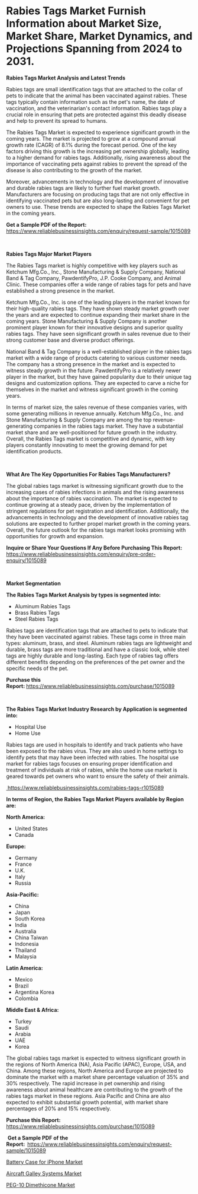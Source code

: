 <p><h1>Rabies Tags Market Furnish Information about Market Size, Market Share, Market Dynamics, and Projections Spanning from 2024 to 2031.</h1></p><p><strong>Rabies Tags Market Analysis and Latest Trends</strong></p>
<p><p>Rabies tags are small identification tags that are attached to the collar of pets to indicate that the animal has been vaccinated against rabies. These tags typically contain information such as the pet's name, the date of vaccination, and the veterinarian's contact information. Rabies tags play a crucial role in ensuring that pets are protected against this deadly disease and help to prevent its spread to humans.</p><p>The Rabies Tags Market is expected to experience significant growth in the coming years. The market is projected to grow at a compound annual growth rate (CAGR) of 8.1% during the forecast period. One of the key factors driving this growth is the increasing pet ownership globally, leading to a higher demand for rabies tags. Additionally, rising awareness about the importance of vaccinating pets against rabies to prevent the spread of the disease is also contributing to the growth of the market.</p><p>Moreover, advancements in technology and the development of innovative and durable rabies tags are likely to further fuel market growth. Manufacturers are focusing on producing tags that are not only effective in identifying vaccinated pets but are also long-lasting and convenient for pet owners to use. These trends are expected to shape the Rabies Tags Market in the coming years.</p></p>
<p><strong>Get a Sample PDF of the Report:&nbsp;</strong> <a href="https://www.reliablebusinessinsights.com/enquiry/request-sample/1015089">https://www.reliablebusinessinsights.com/enquiry/request-sample/1015089</a></p>
<p>&nbsp;</p>
<p><strong>Rabies Tags Major Market Players</strong></p>
<p><p>The Rabies Tags market is highly competitive with key players such as Ketchum Mfg.Co., Inc., Stone Manufacturing & Supply Company, National Band & Tag Company, PawdentifyPro, J.P. Cooke Company, and Animal Clinic. These companies offer a wide range of rabies tags for pets and have established a strong presence in the market. </p><p>Ketchum Mfg.Co., Inc. is one of the leading players in the market known for their high-quality rabies tags. They have shown steady market growth over the years and are expected to continue expanding their market share in the coming years. Stone Manufacturing & Supply Company is another prominent player known for their innovative designs and superior quality rabies tags. They have seen significant growth in sales revenue due to their strong customer base and diverse product offerings.</p><p>National Band & Tag Company is a well-established player in the rabies tags market with a wide range of products catering to various customer needs. The company has a strong presence in the market and is expected to witness steady growth in the future. PawdentifyPro is a relatively newer player in the market, but they have gained popularity due to their unique tag designs and customization options. They are expected to carve a niche for themselves in the market and witness significant growth in the coming years.</p><p>In terms of market size, the sales revenue of these companies varies, with some generating millions in revenue annually. Ketchum Mfg.Co., Inc. and Stone Manufacturing & Supply Company are among the top revenue-generating companies in the rabies tags market. They have a substantial market share and are well-positioned for future growth in the industry. Overall, the Rabies Tags market is competitive and dynamic, with key players constantly innovating to meet the growing demand for pet identification products.</p></p>
<p>&nbsp;</p>
<p><strong>What Are The Key Opportunities For Rabies Tags Manufacturers?</strong></p>
<p><p>The global rabies tags market is witnessing significant growth due to the increasing cases of rabies infections in animals and the rising awareness about the importance of rabies vaccination. The market is expected to continue growing at a steady pace, driven by the implementation of stringent regulations for pet registration and identification. Additionally, the advancements in technology and the development of innovative rabies tag solutions are expected to further propel market growth in the coming years. Overall, the future outlook for the rabies tags market looks promising with opportunities for growth and expansion.</p></p>
<p><strong>Inquire or Share Your Questions If Any Before Purchasing This Report:</strong> <a href="https://www.reliablebusinessinsights.com/enquiry/pre-order-enquiry/1015089">https://www.reliablebusinessinsights.com/enquiry/pre-order-enquiry/1015089</a></p>
<p>&nbsp;</p>
<p><strong>Market Segmentation</strong></p>
<p><strong>The Rabies Tags Market Analysis by types is segmented into:</strong></p>
<p><ul><li>Aluminum Rabies Tags</li><li>Brass Rabies Tags</li><li>Steel Rabies Tags</li></ul></p>
<p><p>Rabies tags are identification tags that are attached to pets to indicate that they have been vaccinated against rabies. These tags come in three main types: aluminum, brass, and steel. Aluminum rabies tags are lightweight and durable, brass tags are more traditional and have a classic look, while steel tags are highly durable and long-lasting. Each type of rabies tag offers different benefits depending on the preferences of the pet owner and the specific needs of the pet.</p></p>
<p><strong>Purchase this Report:&nbsp;</strong><a href="https://www.reliablebusinessinsights.com/purchase/1015089">https://www.reliablebusinessinsights.com/purchase/1015089</a></p>
<p>&nbsp;</p>
<p><strong>The Rabies Tags Market Industry Research by Application is segmented into:</strong></p>
<p><ul><li>Hospital Use</li><li>Home Use</li></ul></p>
<p><p>Rabies tags are used in hospitals to identify and track patients who have been exposed to the rabies virus. They are also used in home settings to identify pets that may have been infected with rabies. The hospital use market for rabies tags focuses on ensuring proper identification and treatment of individuals at risk of rabies, while the home use market is geared towards pet owners who want to ensure the safety of their animals.</p></p>
<p><a href="https://www.reliablebusinessinsights.com/rabies-tags-r1015089">&nbsp;https://www.reliablebusinessinsights.com/rabies-tags-r1015089</a></p>
<p><strong>In terms of Region, the Rabies Tags Market Players available by Region are:</strong></p>
<p>
    <p> <strong> North America: </strong>
        <ul>
            <li>United States</li>
            <li>Canada</li>
        </ul>
        </p> 
    <p> <strong> Europe: </strong>
        <ul>
            <li>Germany</li>
            <li>France</li>
            <li>U.K.</li>
            <li>Italy</li>
            <li>Russia</li>
        </ul>
        </p> 
    <p> <strong> Asia-Pacific: </strong>
        <ul>
            <li>China</li>
            <li>Japan</li>
            <li>South Korea</li>
            <li>India</li>
            <li>Australia</li>
            <li>China Taiwan</li>
            <li>Indonesia</li>
            <li>Thailand</li>
            <li>Malaysia</li>
        </ul>
        </p> 
    <p> <strong> Latin America: </strong>
        <ul>
            <li>Mexico</li>
            <li>Brazil</li>
            <li>Argentina Korea</li>
            <li>Colombia</li>
        </ul>
        </p> 
    <p> <strong> Middle East & Africa: </strong>
        <ul>
            <li>Turkey</li>
            <li>Saudi</li>
            <li>Arabia</li>
            <li>UAE</li>
            <li>Korea</li>
        </ul>
    </p>
    </p>
<p><p>The global rabies tags market is expected to witness significant growth in the regions of North America (NA), Asia Pacific (APAC), Europe, USA, and China. Among these regions, North America and Europe are projected to dominate the market with a market share percentage valuation of 35% and 30% respectively. The rapid increase in pet ownership and rising awareness about animal healthcare are contributing to the growth of the rabies tags market in these regions. Asia Pacific and China are also expected to exhibit substantial growth potential, with market share percentages of 20% and 15% respectively.</p></p>
<p><strong>Purchase this Report: </strong><a href="https://www.reliablebusinessinsights.com/purchase/1015089">https://www.reliablebusinessinsights.com/purchase/1015089</a></p>
<p>&nbsp;<strong>Get a Sample PDF of the Report:&nbsp;&nbsp;</strong><a href="https://www.reliablebusinessinsights.com/enquiry/request-sample/1015089">https://www.reliablebusinessinsights.com/enquiry/request-sample/1015089</a></p>
<p><strong></strong></p>
<p><p><a href="https://www.linkedin.com/pulse/global-battery-case-iphone-market-opportunities-forecast-period-lwotf?trackingId=ntBvqhV2WjJFzDPjHf9uyQ%3D%3D">Battery Case for iPhone Market</a></p><p><a href="https://www.linkedin.com/pulse/aircraft-galley-systems-market-growth-outlook-from-2024-2031-projecting-2tydf?trackingId=ao0pbP1hb2M8sU6IddSSNQ%3D%3D">Aircraft Galley Systems Market</a></p><p><a href="https://www.linkedin.com/pulse/insights-peg-10-dimethicone-market-players-size-geographical-regions-mogrf?trackingId=xGzuAXb2TOdhICXGWage%2BQ%3D%3D">PEG-10 Dimethicone Market</a></p></p>